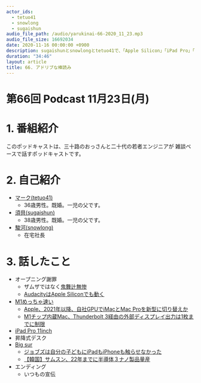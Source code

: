 ```yaml
---
actor_ids:
  - tetuo41
  - snowlong
  - sugaishun
audio_file_path: /audio/yarukinai-66-2020_11_23.mp3
audio_file_size: 16692034
date: 2020-11-16 00:00:00 +0900
description: sugaishunとsnowlongとtetuo41で、「Apple Silicon」「iPad Pro」「昇降式デスク」について話しました。
duration: "34:46"
layout: article
title: 66. アドリブな棒読み
---
```


# 第66回 Podcast 11月23日(月)

# 1. 番組紹介
  このポッドキャストは、三十路のおっさんと二十代の若者エンジニアが
  雑談ベースで話すポッドキャストです。

# 2. 自己紹介
- [マーク(tetuo41)](https://twitter.com/tetuo41)
  - 36歳男性。既婚。一児の父です。
- [須貝(sugaishun)](https://twitter.com/sugaishun)
  - 38歳男性。既婚。一児の父です。
- [駿河(snowlong)](https://twitter.com/_snowlong)
  - 在宅社長

# 3. 話したこと
- オープニング謝罪
  - ザムザではなく[鬼舞辻無惨](https://dic.nicovideo.jp/a/%E9%AC%BC%E8%88%9E%E8%BE%BB%E7%84%A1%E6%83%A8)
  - [AudacityはApple Siliconでも動く](https://github.com/audacity/audacity/issues/684)
- [M1めっちゃ速い](https://www.itmedia.co.jp/news/articles/2011/13/news060.html)
  - [Apple、2021年以降、自社GPUでiMacとMac Proを新型に切り替えか](https://iphone-mania.jp/news-329342/)
  - [M1チップ内蔵Mac、Thunderbolt 3経由の外部ディスプレイ出力は1枚までに制限](https://gori.me/macbookair/131197)
- [iPad Pro 11inch](https://www.apple.com/jp/shop/buy-ipad/ipad-pro/11%E3%82%A4%E3%83%B3%E3%83%81%E3%81%AE%E3%83%87%E3%82%A3%E3%82%B9%E3%83%97%E3%83%AC%E3%82%A4-128gb-%E3%82%B9%E3%83%9A%E3%83%BC%E3%82%B9%E3%82%B0%E3%83%AC%E3%82%A4-wifi)
- 昇降式デスク
- [Big sur](https://www.apple.com/jp/macos/big-sur/)
  - [ジョブズは自分の子どもにiPadもiPhoneも触らせなかった](https://gendai.ismedia.jp/articles/-/40647)
  - [【韓国】サムスン、22年までに半導体３ナノ製品量産](https://news.yahoo.co.jp/articles/1242b848c599438bd9fb2056763a4b6c7ad1b461)
- エンディング
  - いつもの宣伝
